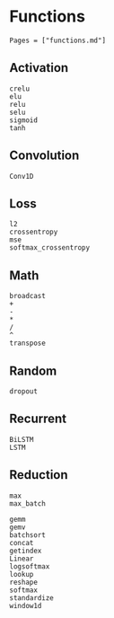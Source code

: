 # Functions

```@index
Pages = ["functions.md"]
```

## Activation
```@docs
crelu
elu
relu
selu
sigmoid
tanh
```

## Convolution
```@docs
Conv1D
```

## Loss
```@docs
l2
crossentropy
mse
softmax_crossentropy
```

## Math
```@docs
broadcast
+
-
*
/
^
transpose
```

## Random
```@docs
dropout
```

## Recurrent
```@docs
BiLSTM
LSTM
```

## Reduction
```@docs
max
max_batch
```

```@docs
gemm
gemv
batchsort
concat
getindex
Linear
logsoftmax
lookup
reshape
softmax
standardize
window1d
```
